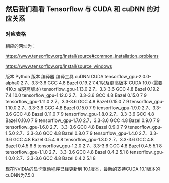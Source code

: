 

## 然后我们看看 Tensorflow 与 CUDA 和 cuDNN 的对应关系

### 对应表格

相应的网址为：

https://www.tensorflow.org/install/source#common_installation_problems

https://www.tensorflow.org/install/source_windows

版本	Python 版本	编译器	编译工具	cuDNN	CUDA
tensorflow_gpu-2.0.0-alpha0	2.7、3.3-3.6	GCC 4.8	Bazel 0.19.2	7.4.1以及更高版本	CUDA 10.0 (需要 410.x 或更高版本)
tensorflow_gpu-1.13.0	2.7、3.3-3.6	GCC 4.8	Bazel 0.19.2	7.4	10.0
tensorflow_gpu-1.12.0	2.7、3.3-3.6	GCC 4.8	Bazel 0.15.0	7	9
tensorflow_gpu-1.11.0	2.7、3.3-3.6	GCC 4.8	Bazel 0.15.0	7	9
tensorflow_gpu-1.10.0	2.7、3.3-3.6	GCC 4.8	Bazel 0.15.0	7	9
tensorflow_gpu-1.9.0	2.7、3.3-3.6	GCC 4.8	Bazel 0.11.0	7	9
tensorflow_gpu-1.8.0	2.7、3.3-3.6	GCC 4.8	Bazel 0.10.0	7	9
tensorflow_gpu-1.7.0	2.7、3.3-3.6	GCC 4.8	Bazel 0.9.0	7	9
tensorflow_gpu-1.6.0	2.7、3.3-3.6	GCC 4.8	Bazel 0.9.0	7	9
tensorflow_gpu-1.5.0	2.7、3.3-3.6	GCC 4.8	Bazel 0.8.0	7	9
tensorflow_gpu-1.4.0	2.7、3.3-3.6	GCC 4.8	Bazel 0.5.4	6	8
tensorflow_gpu-1.3.0	2.7、3.3-3.6	GCC 4.8	Bazel 0.4.5	6	8
tensorflow_gpu-1.2.0	2.7、3.3-3.6	GCC 4.8	Bazel 0.4.5	5.1	8
tensorflow_gpu-1.1.0	2.7、3.3-3.6	GCC 4.8	Bazel 0.4.2	5.1	8
tensorflow_gpu-1.0.0	2.7、3.3-3.6	GCC 4.8	Bazel 0.4.2	5.1	8


现在NVIDIA的显卡驱动程序已经更新到 10.1版本，最新的支持CUDA 10.1版本的cuDNN为7.5.0



